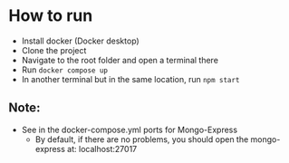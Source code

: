 # How to run

- Install docker (Docker desktop)
- Clone the project
- Navigate to the root folder and open a terminal there
- Run `docker compose up`
- In another terminal but in the same location, run `npm start`

## Note:
- See in the docker-compose.yml ports for Mongo-Express
    - By default, if there are no problems, you should open the mongo-express at: localhost:27017